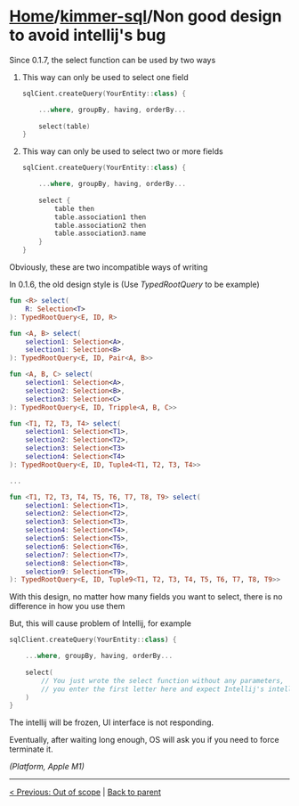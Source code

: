 # [Home](https://github.com/babyfish-ct/kimmer)/[kimmer-sql](./README.md)/Non good design to avoid intellij's bug

Since 0.1.7, the select function can be used by two ways

1. This way can only be used to select one field
    ```kt
    sqlCient.createQuery(YourEntity::class) {
    
        ...where, groupBy, having, orderBy...
        
        select(table)
    }
    ```
    
2. This way can only be used to select two or more fields
    ```kt
    sqlCient.createQuery(YourEntity::class) {
    
        ...where, groupBy, having, orderBy...
        
        select {
            table then
            table.association1 then
            table.association2 then
            table.association3.name
        }
    }
    ```
    
Obviously, these are two incompatible ways of writing
 
In 0.1.6, the old design style is (Use *TypedRootQuery* to be example)
 
```kt
fun <R> select(
    R: Selection<T>
): TypedRootQuery<E, ID, R>

fun <A, B> select(
    selection1: Selection<A>, 
    selection1: Selection<B>
): TypedRootQuery<E, ID, Pair<A, B>>

fun <A, B, C> select(
    selection1: Selection<A>, 
    selection2: Selection<B>, 
    selection3: Selection<C>
): TypedRootQuery<E, ID, Tripple<A, B, C>>

fun <T1, T2, T3, T4> select(
    selection1: Selection<T1>, 
    selection2: Selection<T2>, 
    selection3: Selection<T3>
    selection4: Selection<T4>
): TypedRootQuery<E, ID, Tuple4<T1, T2, T3, T4>>

...

fun <T1, T2, T3, T4, T5, T6, T7, T8, T9> select(
    selection1: Selection<T1>, 
    selection2: Selection<T2>, 
    selection3: Selection<T3>,
    selection4: Selection<T4>,
    selection5: Selection<T5>,
    selection6: Selection<T6>,
    selection7: Selection<T7>,
    selection8: Selection<T8>,
    selection9: Selection<T9>,
): TypedRootQuery<E, ID, Tuple9<T1, T2, T3, T4, T5, T6, T7, T8, T9>>
```

With this design, no matter how many fields you want to select, there is no difference in how you use them

But, this will cause problem of Intellij, for example

```kt
sqlClient.createQuery(YourEntity::class) {

    ...where, groupBy, having, orderBy...
    
    select(
        // You just wrote the select function without any parameters, 
        // you enter the first letter here and expect Intellij's intellisense
    )
}
```

The intellij will be frozen, UI interface is not responding. 

Eventually, after waiting long enough, OS will ask you if you need to force terminate it.

*(Platform, Apple M1)*

-----------------


[< Previous: Out of scope](./out-of-scope.md) | [Back to parent](./README.md)
 
